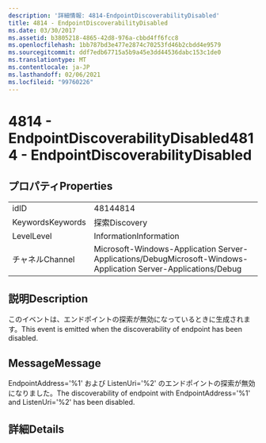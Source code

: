 ```yaml
---
description: '詳細情報: 4814-EndpointDiscoverabilityDisabled'
title: 4814 - EndpointDiscoverabilityDisabled
ms.date: 03/30/2017
ms.assetid: b3805218-4865-42d8-976a-cbbd4ff6fcc8
ms.openlocfilehash: 1bb787bd3e477e2874c70253fd46b2cbdd4e9579
ms.sourcegitcommit: ddf7edb67715a5b9a45e3dd44536dabc153c1de0
ms.translationtype: MT
ms.contentlocale: ja-JP
ms.lasthandoff: 02/06/2021
ms.locfileid: "99760226"
---
```

# <a name="4814---endpointdiscoverabilitydisabled"></a><span data-ttu-id="c5bda-103">4814 - EndpointDiscoverabilityDisabled</span><span class="sxs-lookup"><span data-stu-id="c5bda-103">4814 - EndpointDiscoverabilityDisabled</span></span>

## <a name="properties"></a><span data-ttu-id="c5bda-104">プロパティ</span><span class="sxs-lookup"><span data-stu-id="c5bda-104">Properties</span></span>  
  
|||  
|-|-|  
|<span data-ttu-id="c5bda-105">id</span><span class="sxs-lookup"><span data-stu-id="c5bda-105">ID</span></span>|<span data-ttu-id="c5bda-106">4814</span><span class="sxs-lookup"><span data-stu-id="c5bda-106">4814</span></span>|  
|<span data-ttu-id="c5bda-107">Keywords</span><span class="sxs-lookup"><span data-stu-id="c5bda-107">Keywords</span></span>|<span data-ttu-id="c5bda-108">探索</span><span class="sxs-lookup"><span data-stu-id="c5bda-108">Discovery</span></span>|  
|<span data-ttu-id="c5bda-109">Level</span><span class="sxs-lookup"><span data-stu-id="c5bda-109">Level</span></span>|<span data-ttu-id="c5bda-110">Information</span><span class="sxs-lookup"><span data-stu-id="c5bda-110">Information</span></span>|  
|<span data-ttu-id="c5bda-111">チャネル</span><span class="sxs-lookup"><span data-stu-id="c5bda-111">Channel</span></span>|<span data-ttu-id="c5bda-112">Microsoft-Windows-Application Server-Applications/Debug</span><span class="sxs-lookup"><span data-stu-id="c5bda-112">Microsoft-Windows-Application Server-Applications/Debug</span></span>|  
  
## <a name="description"></a><span data-ttu-id="c5bda-113">説明</span><span class="sxs-lookup"><span data-stu-id="c5bda-113">Description</span></span>  

 <span data-ttu-id="c5bda-114">このイベントは、エンドポイントの探索が無効になっているときに生成されます。</span><span class="sxs-lookup"><span data-stu-id="c5bda-114">This event is emitted when the discoverability of endpoint has been disabled.</span></span>  
  
## <a name="message"></a><span data-ttu-id="c5bda-115">Message</span><span class="sxs-lookup"><span data-stu-id="c5bda-115">Message</span></span>  

 <span data-ttu-id="c5bda-116">EndpointAddress='%1' および ListenUri='%2' のエンドポイントの探索が無効になりました。</span><span class="sxs-lookup"><span data-stu-id="c5bda-116">The discoverability of endpoint with EndpointAddress='%1' and ListenUri='%2' has been disabled.</span></span>  
  
## <a name="details"></a><span data-ttu-id="c5bda-117">詳細</span><span class="sxs-lookup"><span data-stu-id="c5bda-117">Details</span></span>
